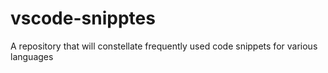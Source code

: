 # vscode-snipptes
A repository that will constellate frequently used code snippets for various languages
